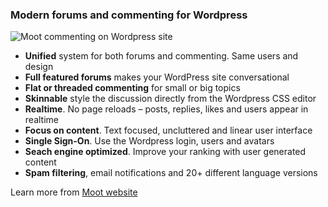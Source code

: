 
### Modern forums and commenting for Wordpress

![Moot commenting on Wordpress site](https://muut.com/docs/img/wp/commenting.png)

- **Unified** system for both forums and commenting. Same users and design
- **Full featured forums** makes your WordPress site conversational
- **Flat or threaded commenting** for small or big topics
- **Skinnable** style the discussion directly from the Wordpress CSS editor
- **Realtime**. No page reloads – posts, replies, likes and users appear in realtime
- **Focus on content**. Text focused, uncluttered and linear user interface
- **Single Sign-On**. Use the Wordpress login, users and avatars
- **Seach engine optimized**. Improve your ranking with user generated content
- **Spam filtering**, email notifications and 20+ different language versions

Learn more from [Moot website](https://muut.com/docs/wordpress.html)
